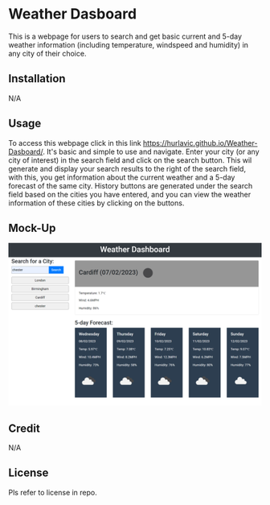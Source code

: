 # Weather Dasboard
This is a webpage for users to search and get basic current and 5-day weather information (including temperature, windspeed and humidity) in any city of their choice.

## Installation 
N/A

## Usage
To access this webpage click in this link https://hurlavic.github.io/Weather-Dasboard/. It's basic and simple to use and navigate. Enter your city (or any city of interest) in the search field and click on the search button. This wil generate and display your search results to the right of the search field, with this, you get information about the current weather and a 5-day forecast of the same city. History buttons are generated under the search field based on the cities you have entered, and you can view the weather information of these cities by clicking on the buttons.

## Mock-Up
![alt text](./assets/images/ss.png)

## Credit
N/A

## License
Pls refer to license in repo.